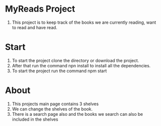 # MyReads Project
1. This project is to keep track of the books we are currently reading, want to read and have read.

# Start
1. To start the project clone the directory or download the project.
2. After that run the command npn install to install all the dependencies.
3. To start the project run the command npm start

# About
1. This projects main page contains 3 shelves
2. We can change the shelves of the book.
3. There is a search page also and the books we search can also be included in the shelves
